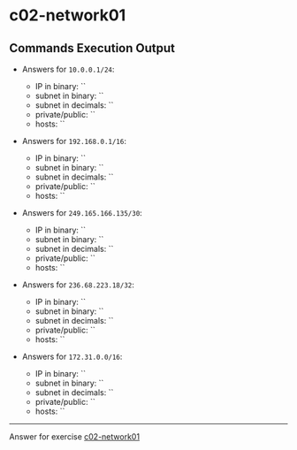 # c02-network01

## Commands Execution Output

- Answers for `10.0.0.1/24`:

  - IP in binary: ``
  - subnet in binary: `` 
  - subnet in decimals: ``
  - private/public: ``
  - hosts: ``

- Answers for `192.168.0.1/16`:

  - IP in binary: ``
  - subnet in binary: `` 
  - subnet in decimals: ``
  - private/public: ``
  - hosts: ``

- Answers for `249.165.166.135/30`:

  - IP in binary: ``
  - subnet in binary: `` 
  - subnet in decimals: ``
  - private/public: ``
  - hosts: ``

- Answers for `236.68.223.18/32`:

  - IP in binary: ``
  - subnet in binary: `` 
  - subnet in decimals: ``
  - private/public: ``
  - hosts: ``

- Answers for `172.31.0.0/16`:

  - IP in binary: ``
  - subnet in binary: `` 
  - subnet in decimals: ``
  - private/public: ``
  - hosts: ``

<!-- Don't change anything below this point-->
***
Answer for exercise [c02-network01](https://github.com/devopsacademyau/academy/blob/eecbfa22b853daf8020a2f50f7b24393bbe316ba/classes/02class/exercises/c02-network01/README.md)